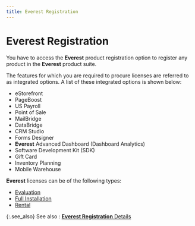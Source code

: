 ```yaml
---
title: Everest Registration
---
```


# Everest Registration


You have to access the **Everest**  product registration option to register any product in the **Everest**  product suite.


The features for which you are required to procure licenses are referred  to as integrated options. A list of these integrated options is shown  below:

- eStorefront
- PageBoost
- US Payroll
- Point of Sale
- MailBridge
- DataBridge
- CRM Studio
- Forms Designer
- **Everest**  Advanced Dashboard (Dashboard Analytics)
- Software Development  Kit (SDK)
- Gift Card
- Inventory Planning
- Mobile Warehouse



**Everest** licenses can be of the  following types:

- [Evaluation]({{site.sc_baseurl}}/misc/evaluation.html)
- [Full  Installation]({{site.sc_baseurl}}/misc/full_installation.html)
- [Rental]({{site.sc_baseurl}}/misc/rental.html)



{:.see_also}
See also
: [**Everest Registration** Details]({{site.sc_baseurl}}/everest-registration/everest_registration_dialog_box.html)
